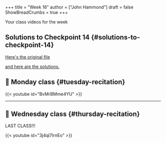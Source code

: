+++
title = "Week 16"
author = ["John Hammond"]
draft = false
ShowBreadCrumbs = true
+++

Your class videos for the week
<!--more-->


## Solutions to Checkpoint 14 {#solutions-to-checkpoint-14}

[Here's the original file](https://nextcloud.math.wichita.edu/index.php/s/EDoC6LtFzLSknn6)

[and here are the solutions.](https://nextcloud.math.wichita.edu/index.php/s/PNwMFSqxCp8yCei)


## 🎥 Monday class {#tuesday-recitation}

{{< youtube id="BvMrBMme4YU" >}}

---


## 🎥 Wednesday class {#thursday-recitation}

LAST CLASS!!!

{{< youtube id="3j4ql7lrnEo" >}}
